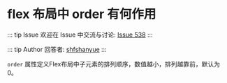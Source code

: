 # flex 布局中 order 有何作用



::: tip Issue 
 欢迎在 Issue 中交流与讨论: [Issue 538](https://github.com/shfshanyue/Daily-Question/issues/538) 
:::

::: tip Author 
回答者: [shfshanyue](https://github.com/shfshanyue) 
:::

`order` 属性定义Flex布局中子元素的排列顺序，数值越小，排列越靠前，默认为0。

